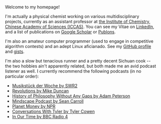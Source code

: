 Welcome to my homepage!

I'm actually a physical chemist working on various multidisciplinary projects, currently as an assistant professor at [the Institute of Chemistry, Chinese Academy of Sciences (ICCAS)](http://www.iccas.ac.cn). You can see my Vitae on [LinkedIn](https://www.linkedin.com/in/lijikun), and a list of publications on [Google Scholar](https://scholar.google.com/citations?user=MAgDzgwAAAAJ&view_op=list_works&sortby=pubdate) or [Publons](https://publons.com/researcher/3919241/jikun-li/). 

I'm also an amateur computer programmer (used to engage in competitive algorithm contests) and an adept Linux aficianado. See my [GitHub profile](https://github.com/lijikun) and [gists](https://gist.github.com/lijikun/).

I'm also a slow but tenacious runner and a pretty decent Sichuan cook -- the two hobbies ain't apparently related, but both made me an avid podcast listener as well. I currently recommend the following podcasts (in no particular order):

- [Musikstück der Woche by SWR2](https://www.swr.de/swr2/musik/musikstueck/swr2-musikstueck-der-woche/-/id=2937886/did=10489542/nid=2937886/1kldwug/index.html)
- [Revolutions by Mike Duncan](https://www.revolutionspodcast.com)
- [History of Philosophy Without Any Gaps by Adam Peterson](https://historyofphilosophy.net)
- [Mindscape Podcast by Sean Carroll](https://www.preposterousuniverse.com/podcast/)
- [Planet Money by NPR](https://www.npr.org/sections/money/)
- [Conversations With Tyler by Tyler Cowen](https://medium.com/conversations-with-tyler)
- [In Our Time by BBC Radio 4](https://www.bbc.co.uk/programmes/b006qykl/episodes/downloads)


